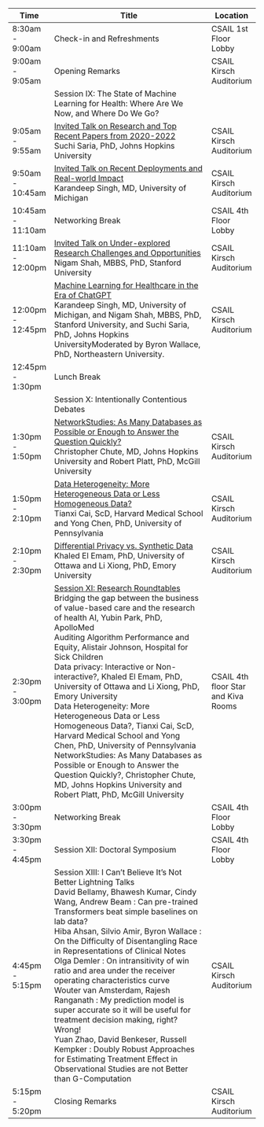 <table class="table table-bordered table-sm">
  	<thead>
    <tr>
      <th style='width:15%'>Time</th>
      <th style='width:70%'>Title</th>
      <th style='width:15'>Location</th>
    </tr>
	</thead>
	 <tbody>
    <tr>
      <td>8:30am - 9:00am</td>
      <td>Check-in and Refreshments</td>
      <td>CSAIL 1st Floor Lobby</td>
    </tr>
    <tr>
      <td>9:00am - 9:05am</td>
      <td>Opening Remarks</td>
      <td>CSAIL Kirsch Auditorium</td>
    </tr>
    <tr>
      <td></td>
      <td class="keynote"><span class="border-left-0"><span class="font-weight-bold">Session IX: The State of Machine Learning for Health: Where Are We Now, and Where Do We Go?</span></span></td>
    </tr>
     <tr>
      <td>9:05am - 9:55am</td>
      <td><a href="program.html#tab-invited">Invited Talk on Research and Top Recent Papers from 2020-2022</a><br>
      <span class="font-italic"><span class="font-weight-bold">Suchi Saria, PhD,</span> Johns Hopkins University</span></td>
      <td>CSAIL Kirsch Auditorium</td>
    </tr>
     <tr>
      <td>9:50am - 10:45am</td>
      <td><a href="program.html#tab-invited">Invited Talk on Recent Deployments and Real-world Impact</a><br>
        <span class="font-italic"><span class="font-weight-bold">Karandeep Singh, MD,</span> University of Michigan</span>
      </td> 
      <td>CSAIL Kirsch Auditorium</td>
    </tr>
     <tr>
      <td>10:45am - 11:10am</td>
      <td>Networking Break</td>
      <td>CSAIL 4th Floor Lobby</td>
    </tr>
    <tr>
      <td>11:10am - 12:00pm</td>
      <td><a href="program.html#tab-invited">Invited Talk on Under-explored Research Challenges and Opportunities</a><br>
        <span class="font-italic"><span class="font-weight-bold">Nigam Shah, MBBS, PhD,</span> Stanford University</span>
      </td>
      <td>CSAIL Kirsch Auditorium</td>
    </tr>
     <tr>
      <td>12:00pm - 12:45pm</td>
      <td><a href="program.html#tab-invited">Machine Learning for Healthcare in the Era of ChatGPT</a><br>
        <span class="font-italic"><span class="font-weight-bold">Karandeep Singh, MD,</span> University of Michigan, and <span class="font-weight-bold">Nigam Shah, MBBS, PhD,</span> Stanford University, and <span class="font-italic"><span class="font-weight-bold">Suchi Saria, PhD,</span> Johns Hopkins University</span>Moderated by <span class="font-weight-bold">Byron Wallace, PhD,</span> Northeastern University</span>.
</td>
      <td>CSAIL Kirsch Auditorium</td>
    </tr>
    <tr>
      <td>12:45pm - 1:30pm</td>
      <td>Lunch Break</td> 
      <td></td>
    </tr>
    <tr>
      <td></td>
      <td class="keynote"><span class="border-left-0"><span class="font-weight-bold">Session X: Intentionally Contentious Debates</span></span></td>
    </tr>
    <tr>
      <td>1:30pm - 1:50pm</td>
      <td><a href="program.html#tab-debates">NetworkStudies: As Many Databases as Possible or Enough to Answer the Question Quickly?</a><br>
        <span class="font-italic"><span class="font-weight-bold">Christopher Chute, MD,</span> Johns Hopkins University and <span class="font-weight-bold">Robert Platt, PhD,</span> McGill University</span>
      </td>
      <td>CSAIL Kirsch Auditorium</td>
    </tr>
     <tr>
      <td>1:50pm - 2:10pm</td>
      <td><a href="program.html#tab-debates">Data Heterogeneity: More Heterogeneous Data or Less Homogeneous Data?</a><br>
        <span class="font-italic"><span class="font-weight-bold">Tianxi Cai, ScD,</span> Harvard Medical School and <span class="font-weight-bold">Yong Chen, PhD,</span> University of Pennsylvania</span>
      </td>
      <td>CSAIL Kirsch Auditorium</td>
    </tr>
    <tr>
      <td>2:10pm - 2:30pm</td>
      <td><a href="program.html#tab-debates">Differential Privacy vs. Synthetic Data</a><br>
        <span class="font-italic"><span class="font-weight-bold">Khaled El Emam, PhD,</span> University of Ottawa and <span class="font-weight-bold">Li Xiong, PhD,</span> Emory University</span>
      </td>
      <td>CSAIL Kirsch Auditorium</td>
    </tr>
     <tr>
      <td>2:30pm - 3:00pm</td>
      <td><span class="font-weight-bold"><a href="program.html#tab-roundtables">Session XI: Research Roundtables</a></span><br>
        Bridging the gap between the business of value-based care and the research of health AI, <span class="font-italic"><span class="font-weight-bold">Yubin Park, PhD</span>, ApolloMed</span><br>
        Auditing Algorithm Performance and Equity, <span class="font-italic"><span class="font-weight-bold">Alistair Johnson</span>, Hospital for Sick Children</span><br>
        Data privacy: Interactive or Non-interactive?, <span class="font-italic"><span class="font-weight-bold">Khaled El Emam, PhD,</span> University of Ottawa and <span class="font-weight-bold">Li Xiong, PhD,</span> Emory University</span><br>
        Data Heterogeneity: More Heterogeneous Data or Less Homogeneous Data?, <span class="font-weight-bold">Tianxi Cai, ScD,</span> Harvard Medical School and <span class="font-weight-bold">Yong Chen, PhD,</span> University of Pennsylvania</span><br>
        NetworkStudies: As Many Databases as Possible or Enough to Answer the Question Quickly?, <span class="font-italic"><span class="font-weight-bold">Christopher Chute, MD,</span> Johns Hopkins University and <span class="font-weight-bold">Robert Platt, PhD,</span> McGill University</span></td>
        <td>CSAIL 4th floor Star and Kiva Rooms</td>
    </tr>
    <tr>
      <td>3:00pm - 3:30pm</td>
      <td>Networking Break</td> 
      <td>CSAIL 4th Floor Lobby</td>
    </tr>
    <tr>
      <td>3:30pm - 4:45pm</td>
      <td><span class="font-weight-bold">
      Session XII: Doctoral Symposium</span></td> 
      <td>CSAIL 4th Floor Lobby</td>
    </tr>
    <tr>
      <td>4:45pm - 5:15pm</td>
      <td><span class="font-weight-bold">
      Session XIII: I Can’t Believe It’s Not Better Lightning Talks</span><br>
      <span class="font-italic"><span class="font-weight-bold">David Bellamy</span>, Bhawesh Kumar, Cindy Wang, Andrew Beam</span> : Can pre-trained Transformers beat simple baselines on lab data?<br>
      <span class="font-italic"><span class="font-weight-bold">Hiba Ahsan</span>, Silvio Amir, Byron Wallace</span> : On the Difficulty of Disentangling Race in Representations of Clinical Notes<br>
      <span class="font-italic"><span class="font-weight-bold">Olga Demler</span></span> : On intransitivity of win ratio and area under the receiver operating characteristics curve<br>
      <span class="font-italic"><span class="font-weight-bold">Wouter van Amsterdam</span>, Rajesh Ranganath</span> : My prediction model is super accurate so it will be useful for treatment decision making, right? Wrong!<br>
      <span class="font-italic"><span class="font-weight-bold">Yuan Zhao</span>, David Benkeser, Russell Kempker</span> : Doubly Robust Approaches for Estimating Treatment Effect in Observational Studies are not Better than G-Computation
    </td> 
      <td>CSAIL Kirsch Auditorium</td>
    </tr>
     <tr>
      <td>5:15pm - 5:20pm</td>
      <td>Closing Remarks</td>
      <td>CSAIL Kirsch Auditorium</td>
    </tr>
  </tbody>
</table>
